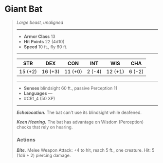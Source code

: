 # Giant Bat
>*Large beast, unaligned*
>___
>- **Armor Class** 13
>- **Hit Points** 22 (4d10)
>- **Speed** 10 ft., fly 60 ft.
>___
>|STR|DEX|CON|INT|WIS|CHA|
>|:---:|:---:|:---:|:---:|:---:|:---:|
>|15 (+2)|16 (+3)|11 (+0)|2 (-4)|12 (+1)|6 (-2)|
>___
>- **Senses** blindsight 60 ft., passive Perception 11
>- **Languages** —
>- #CR1_4 (50 XP)
>___
>***Echolocation.*** The bat can't use its blindsight while deafened.  
>
>***Keen Hearing.*** The bat has advantage on Wisdom (Perception) checks that rely on hearing.  
>
>### Actions
>***Bite.*** Melee Weapon Attack: +4 to hit, reach 5 ft., one creature. Hit: 5 (1d6 + 2) piercing damage.